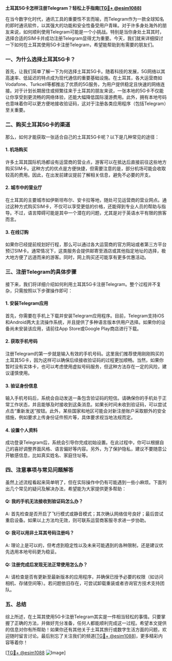 **土耳其5G卡怎样注册Telegram？轻松上手指南[[TG💪+ @esim1088](https://t.me/s/esim1088)]**

在当今数字化时代，通讯工具的重要性不言而喻，而Telegram作为一款全球知名的即时通讯软件，以其强大的功能和安全性备受用户青睐。对于许多身处海外的朋友来说，如何顺利使用Telegram可能是一个小挑战。特别是当你身处土耳其时，选择合适的SIM卡并成功注册Telegram显得尤为重要。今天，我们就来详细探讨一下如何在土耳其使用5G卡注册Telegram，希望能帮助到有需要的朋友们。

### 一、为什么选择土耳其5G卡？

首先，让我们简单了解一下为何选择土耳其5G卡。随着科技的发展，5G网络以其高速率、低延迟的特点成为现代通信的重要基础设施。在土耳其，各大运营商如Vodafone、Turkcell等都推出了优质的5G服务，为用户提供稳定且快速的网络连接。对于计划长期居住或频繁往来于土耳其的朋友来说，一张本地的5G卡不仅能让你享受到更流畅的网络体验，还能大幅降低国际漫游费用。此外，拥有本地号码也意味着你可以更方便地接收验证码，这对于注册各类应用程序（包括Telegram）至关重要。

### 二、购买土耳其5G卡的渠道

那么，如何才能获取一张适合自己的土耳其5G卡呢？以下是几种常见的途径：

#### 1. **机场购买**
   许多土耳其国际机场都设有运营商的营业点，游客可以在抵达后直接前往这些地方购买SIM卡。这种方式的优点是方便快捷，但需要注意的是，部分机场可能会收取较高的费用。因此，在出发前建议提前了解相关信息，避免不必要的开支。

#### 2. **城市中的营业厅**
   在土耳其的主要城市如伊斯坦布尔、安卡拉等地，随处可见运营商的营业网点。通过这种方式购买SIM卡，不仅可以享受更低的价格，还能得到专业人员的帮助与指导。不过，语言障碍可能是其中一个潜在的问题，尤其是对于英语水平有限的旅客而言。

#### 3. **在线订购**
   如果你已经提前规划好行程，那么可以通过各大运营商的官方网站或者第三方平台预订SIM卡。通常情况下，这类服务会提供邮寄至酒店或其他指定地址的选择，极大地方便了远道而来的游客。同时，网上购买还可能享有更多优惠活动。

### 三、注册Telegram的具体步骤

接下来，我们将详细介绍如何利用土耳其5G卡注册Telegram。整个过程并不复杂，只需按照以下步骤操作即可：

#### 1. **安装Telegram应用**
   首先，你需要在手机上下载并安装Telegram应用程序。目前，Telegram支持iOS和Android两大主流操作系统，并且提供了多种语言版本供用户选择。如果你的设备尚未安装该应用，请前往App Store或Google Play商店进行下载。

#### 2. **获取手机号码**
   注册Telegram的第一步就是输入有效的手机号码。这里我们推荐使用刚刚购买的土耳其5G卡，因为这样可以确保后续接收验证码的过程更加顺畅。当然，如果你暂时没有实体卡，也可以考虑使用虚拟号码服务，但这种方法存在一定的风险，建议谨慎使用。

#### 3. **验证身份信息**
   输入手机号码后，系统会自动发送一条包含验证码的短信。请确保你的手机处于正常工作状态，并且能够及时接收到这条消息。如果长时间未收到验证码，可以尝试点击“重新发送”按钮。此外，某些国家和地区可能会对新注册账户采取额外的安全措施，例如要求上传身份证件照片等，具体要求视当地法规而定。

#### 4. **设置个人资料**
   成功登录Telegram后，系统会引导你完成初始设置。在此过程中，你可以根据自己的喜好调整界面风格、语言偏好等内容。另外，为了保护隐私，建议不要随意公开敏感信息，比如真实姓名、家庭住址等。

### 四、注意事项与常见问题解答

虽然上述流程看起来简单明了，但在实际操作中仍有可能遇到一些小麻烦。下面列出几个常见的疑问及解决办法，希望能为大家提供更多帮助：

#### Q: 我的手机无法接收到验证码怎么办？
A: 首先检查是否开启了飞行模式或静音模式；其次确认网络信号良好；最后尝试重启设备。如果以上方法均无效，则可联系运营商客服寻求进一步协助。

#### Q: 我可以用非土耳其号码注册吗？
A: 理论上是可以的，但考虑到稳定性以及未来可能遇到的各种限制，还是建议优先选用本地号码更为稳妥。

#### Q: 注册完成后发现无法正常使用怎么办？
A: 请检查是否有更新至最新版本的应用程序，并确保已授予必要的权限（如访问相机、存储空间等）。若问题依旧存在，可尝试卸载重装或者咨询官方技术支持团队。

### 五、总结

综上所述，在土耳其使用5G卡注册Telegram其实是一件相当轻松的事情。只要掌握了正确的方法，并做好充分准备，任何人都能顺利完成这一过程。希望本文提供的信息对你有所帮助！如果你还有其他关于土耳其旅行或数字生活方面的问题，欢迎随时留言讨论。最后别忘了关注我们的频道[[TG💪+ @esim1088](https://t.me/s/esim1088)]，更多精彩内容等着你！

[[TG💪+ @esim1088](https://t.me/s/esim1088) ![Image](https://i.postimg.cc/4NQfJmqS/Snipaste-2025-05-13-00-14-12.png)]